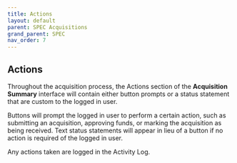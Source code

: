 ```yaml
---
title: Actions
layout: default
parent: SPEC Acquisitions
grand_parent: SPEC
nav_order: 7
---
```


## Actions
Throughout the acquisition process, the Actions section of the **Acquisition Summary** interface will contain either button prompts or a status statement that are custom to the logged in user.

Buttons will prompt the logged in user to perform a certain action, such as submitting an acquisition, approving funds, or marking the acquisition as being received. Text status statements will appear in lieu of a button if no action is required of the logged in user.

Any actions taken are logged in the Activity Log.